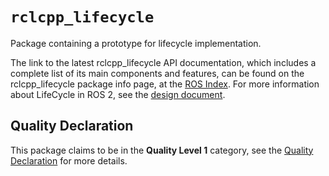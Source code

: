 # `rclcpp_lifecycle`

Package containing a prototype for lifecycle implementation.

The link to the latest rclcpp_lifecycle API documentation, which includes a complete list of its main components and features, can be found on the rclcpp_lifecycle package info page, at the [ROS Index](https://index.ros.org/p/rclcpp_lifecycle/).
For more information about LifeCycle in ROS 2, see the [design document](http://design.ros2.org/articles/node_lifecycle.html).

## Quality Declaration

This package claims to be in the **Quality Level 1** category, see the [Quality Declaration](QUALITY_DECLARATION.md) for more details.
